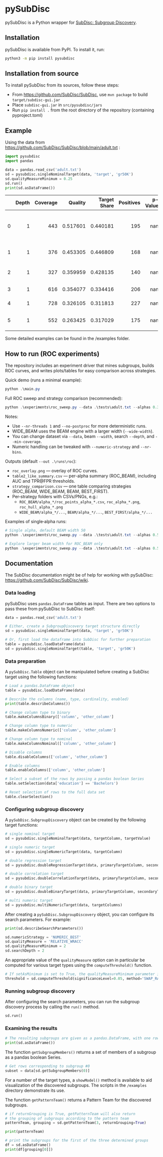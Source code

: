 # pySubDisc

pySubDisc is a Python wrapper for [SubDisc: Subgroup Discovery](https://github.com/SubDisc/SubDisc).

## Installation

pySubDisc is available from PyPI. To install it, run:

```bash
python3 -m pip install pysubdisc
```

## Installation from source

To install pySubDisc from its sources, follow these steps:

* From https://github.com/SubDisc/SubDisc, use `mvn package` to build `target/subdisc-gui.jar`
* Place `subdisc-gui.jar` in `src/pysubdisc/jars`
* Run `pip install .` from the root directory of the repository (containing pyproject.toml)

## Example

Using the data from https://github.com/SubDisc/SubDisc/blob/main/adult.txt :

```python
import pysubdisc
import pandas

data = pandas.read_csv('adult.txt')
sd = pysubdisc.singleNominalTarget(data, 'target', 'gr50K')
sd.qualityMeasureMinimum = 0.25
sd.run()
print(sd.asDataFrame())
```

|    |   Depth |   Coverage |   Quality |   Target Share |   Positives |   p-Value | Conditions                            |
|---:|--------:|-----------:|----------:|---------------:|------------:|----------:|:--------------------------------------|
|  0 |       1 |        443 |  0.517601 |       0.440181 |         195 |       nan | marital-status = 'Married-civ-spouse' |
|  1 |       1 |        376 |  0.453305 |       0.446809 |         168 |       nan | relationship = 'Husband'              |
|  2 |       1 |        327 |  0.359959 |       0.428135 |         140 |       nan | education-num >= 11.0                 |
|  3 |       1 |        616 |  0.354077 |       0.334416 |         206 |       nan | age >= 33.0                           |
|  4 |       1 |        728 |  0.326105 |       0.311813 |         227 |       nan | age >= 29.0                           |
|  5 |       1 |        552 |  0.263425 |       0.317029 |         175 |       nan | education-num >= 10.0                 |

Some detailed examples can be found in the /examples folder.

## How to run (ROC experiments)

The repository includes an experiment driver that mines subgroups, builds ROC curves, and writes plots/tables for easy comparison across strategies.

Quick demo (runs a minimal example):

```powershell
python .\main.py
```

Full ROC sweep and strategy comparison (recommended):

```powershell
python .\experiments\roc_sweep.py --data .\tests\adult.txt --alphas 0.3 0.5 0.7 --depth 4 --width 50 --nr-threads 1 --no-postproc --strategies ROC_BEAM WIDE_BEAM BEAM BEST_FIRST --wide-width 200 --out .\runs\roc
```

Notes:
- Use `--nr-threads 1` and `--no-postproc` for more deterministic runs.
- WIDE_BEAM uses the BEAM engine with a larger width (`--wide-width`).
- You can change dataset via `--data`, beam `--width`, search `--depth`, and `--min-coverage`.
- Numeric handling can be tweaked with `--numeric-strategy` and `--nr-bins`.

Outputs (default `--out .\runs\roc`):
- `roc_overlay.png` — overlay of ROC curves.
- `table2_like_summary.csv` — per-alpha summary (ROC_BEAM), including AUC and TPR@FPR thresholds.
- `strategy_comparison.csv` — one table comparing strategies (ROC_BEAM, WIDE_BEAM, BEAM, BEST_FIRST).
- Per‑strategy folders with CSVs/PNGs, e.g.:
	- `ROC_BEAM/alpha_*/roc_points_alpha_*.csv`, `roc_alpha_*.png`, `roc_hull_alpha_*.png`
	- `WIDE_BEAM/alpha_*/...`, `BEAM/alpha_*/...`, `BEST_FIRST/alpha_*/...`

Examples of single‑alpha runs:

```powershell
# Single alpha, default BEAM width 50
python .\experiments\roc_sweep.py --data .\tests\adult.txt --alphas 0.5 --depth 4 --width 50 --nr-threads 1 --no-postproc --strategies ROC_BEAM WIDE_BEAM BEAM BEST_FIRST --wide-width 200 --out .\runs\roc

# Explore larger beam width for ROC_BEAM only
python .\experiments\roc_sweep.py --data .\tests\adult.txt --alphas 0.5 --depth 4 --width 100 --out .\runs\roc
```

## Documentation

The SubDisc documentation might be of help for working with pySubDisc: https://github.com/SubDisc/SubDisc/wiki.

### Data loading

pySubDisc uses `pandas.DataFrame` tables as input. There are two options to pass these from pySubDisc to SubDisc itself:

```python
data = pandas.read_csv('adult.txt')

# Either, create a SubgroupDiscovery target structure directly
sd = pysubdisc.singleNominalTarget(data, 'target', 'gr50K')

# Or, first load the dataframe into SubDisc for further preparation
table = pysubdisc.loadDataFrame(data)
sd = pysubdisc.singleNominalTarget(table, 'target', 'gr50K')
```

### Data preparation

A `pySubDisc.Table` object can be manipulated before creating a SubDisc target using the following functions:

```python
# Load a pandas.DataFrame object
table = pysubdisc.loadDataFrame(data)

# Describe the columns (name, type, cardinality, enabled)
print(table.describeColumns())

# Change column type to binary
table.makeColumnsBinary(['column', 'other_column']

# Change column type to numeric
table.makeColumnsNumeric(['column', 'other_column']

# Change column type to nominal
table.makeColumnsNominal(['column', 'other_column']

# Disable columns
table.disableColumns(['column', 'other_column']

# Enable columns
table.enableColumns(['column', 'other_column']

# Select a subset of the rows by passing a pandas boolean Series
table.setSelection(data['education'] == 'Bachelors')

# Reset selection of rows to the full data set
table.clearSelection()
```

### Configuring subgroup discovery

A `pySubDisc.SubgroupDiscovery` object can be created by the following target functions:

```python
# single nominal target
sd = pysubdisc.singleNominalTarget(data, targetColumn, targetValue)

# single numeric target
sd = pysubdisc.singleNumericTarget(data, targetColumn)

# double regression target
sd = pysubdisc.doubleRegressionTarget(data, primaryTargetColumn, secondaryTargetColumn)

# double correlation target
sd = pysubdisc.doubleCorrelationTarget(data, primaryTargetColumn, secondaryTargetColumn)

# double binary target
sd = pysubdisc.doubleBinaryTarget(data, primaryTargetColumn, secondaryTargetColumn)

# multi numeric target
sd = pysubdisc.multiNumericTarget(data, targetColumns)
```

After creating a `pySubDisc.SubgroupDiscovery` object, you can configure its search parameters. For example:

```python
print(sd.describeSearchParameters())

sd.numericStrategy = 'NUMERIC_BEST'
sd.qualityMeasure = 'RELATIVE_WRACC'
sd.qualityMeasureMinimum = 2
sd.searchDepth = 2
```

An appropriate value of the `qualityMeasure` option can in particular be computed for various target types using the `computeThreshold()` function.

```python
# If setAsMinimum is set to True, the qualityMeasureMinimum parameter is updated directly
threshold = sd.computeThreshold(significanceLevel=0.05, method='SWAP_RANDOMIZATION', amount=100, setAsMinimum=True)
```

### Running subgroup discovery

After configuring the search parameters, you can run the subgroup discovery process by calling the `run()` method.

```python
sd.run()
```

### Examining the results

```python
# The resulting subgroups are given as a pandas.DataFrame, with one row per subgroup
print(sd.asDataFrame())
```


The function `getSubgroupMembers()` returns a set of members of a subgroup as a pandas boolean Series.

```python
# Get rows corresponding to subgroup #0
subset = data[sd.getSubgroupMembers(0)]
```


For a number of the target types, a `showModel()` method is available to aid visualization of the discovered subgroups. The scripts in the `/examples` directory demonstrate its use.


The function `getPatternTeam()` returns a Pattern Team for the discovered subgroups.

```python
# if returnGrouping is True, getPatternTeam will also return
# the grouping of subgroups according to the pattern team
patternTeam, grouping = sd.getPatternTeam(3, returnGrouping=True)

print(patternTeam)

# print the subgroups for the first of the three determined groups
df = sd.asDataFrame()
print(df[grouping[0]])
```
